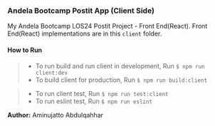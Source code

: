 ### Andela Bootcamp Postit App (Client Side)
My Andela Bootcamp LOS24 Postit Project - Front End(React). Front End(React) implementations are in this `client` folder.
#### How to Run
>- To run build and run client in development, Run `$ npm run client:dev`
>- To build client for production, Run `$ npm run build:client`

>- To run client test, Run `$ npm run test:client`
>- To run eslint test, Run `$ npm run eslint`

**Author:** Aminujatto Abdulqahhar
